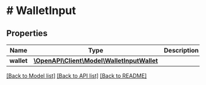 # # WalletInput

## Properties

Name | Type | Description | Notes
------------ | ------------- | ------------- | -------------
**wallet** | [**\OpenAPI\Client\Model\WalletInputWallet**](WalletInputWallet.md) |  | [optional]

[[Back to Model list]](../../README.md#models) [[Back to API list]](../../README.md#endpoints) [[Back to README]](../../README.md)
